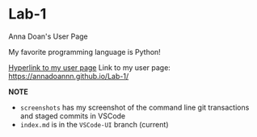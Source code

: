 # Lab-1
Anna Doan's User Page

My favorite programming language is Python!

[Hyperlink to my user page](https://annadoannn.github.io/Lab-1/)
Link to my user page: https://annadoannn.github.io/Lab-1/

**NOTE**  
- `screenshots` has my screenshot of the command line git transactions and staged commits in VSCode
- `index.md` is in the `VSCode-UI` branch (current)


